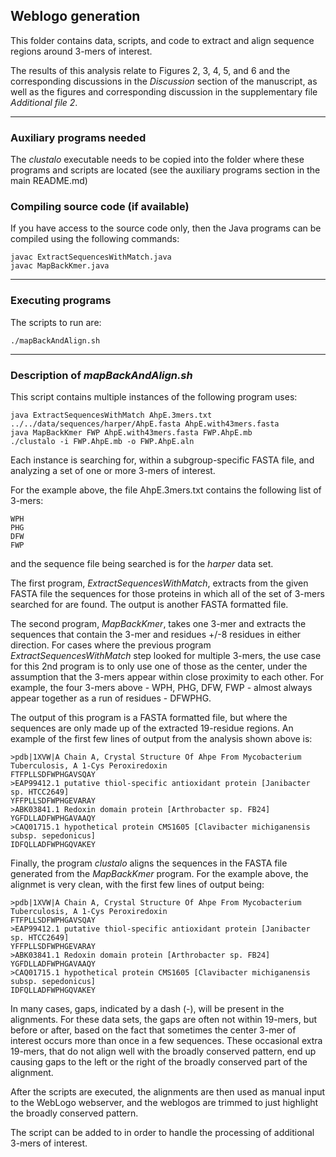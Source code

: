 ## Weblogo generation

This folder contains data, scripts, and code to extract and align sequence regions around 3-mers of interest. 

The results of this analysis relate to Figures 2, 3, 4, 5, and 6 and the corresponding discussions in the *Discussion* 
section of the manuscript, as well as the figures and corresponding discussion in the supplementary file *Additional file 2*.

---
### Auxiliary programs needed
The *clustalo* executable needs to be copied into the folder where these programs and scripts are located (see the auxiliary 
programs section in the main README.md)

### Compiling source code (if available)
If you have access to the source code only, then the Java programs can be compiled using the following commands:
```
javac ExtractSequencesWithMatch.java
javac MapBackKmer.java
```

---
### Executing programs
The scripts to run are:
```
./mapBackAndAlign.sh
```
---
### Description of *mapBackAndAlign.sh*
This script contains multiple instances of the following program uses:
```
java ExtractSequencesWithMatch AhpE.3mers.txt ../../data/sequences/harper/AhpE.fasta AhpE.with43mers.fasta
java MapBackKmer FWP AhpE.with43mers.fasta FWP.AhpE.mb
./clustalo -i FWP.AhpE.mb -o FWP.AhpE.aln
```
Each instance is searching for, within a subgroup-specific FASTA file, and analyzing a set of one or more 3-mers of interest.

For the example above, the file AhpE.3mers.txt contains the following list of 3-mers:
```
WPH
PHG
DFW
FWP
```
and the sequence file being searched is for the *harper* data set.

The first program, *ExtractSequencesWithMatch*, extracts from the given FASTA file the sequences for those proteins in which
all of the set of 3-mers searched for are found.  The output is another FASTA formatted file.

The second program, *MapBackKmer*, takes one 3-mer and extracts the sequences that contain the 3-mer and residues +/-8 residues 
in either direction.  For cases where the previous program *ExtractSequencesWithMatch* step looked for multiple 3-mers, the use case
for this 2nd program is to only use one of those as the center, under the assumption that the 3-mers appear within close proximity
to each other.  For example, the four 3-mers above - WPH, PHG, DFW, FWP - almost always appear together as a run of residues - DFWPHG.

The  output of this program is a FASTA formatted file, but where the sequences are only made up of the extracted 19-residue regions. 
An example of the first few lines of output from the analysis shown above is: 
```
>pdb|1XVW|A Chain A, Crystal Structure Of Ahpe From Mycobacterium Tuberculosis, A 1-Cys Peroxiredoxin
FTFPLLSDFWPHGAVSQAY
>EAP99412.1 putative thiol-specific antioxidant protein [Janibacter sp. HTCC2649]
YFFPLLSDFWPHGEVARAY
>ABK03841.1 Redoxin domain protein [Arthrobacter sp. FB24]
YGFDLLADFWPHGAVAAQY
>CAQ01715.1 hypothetical protein CMS1605 [Clavibacter michiganensis subsp. sepedonicus]
IDFQLLADFWPHGQVAKEY
```

Finally, the program *clustalo* aligns the sequences in the FASTA file generated from the *MapBackKmer* program.
For the example above, the alignmet is very clean, with the first few lines of output being:
```
>pdb|1XVW|A Chain A, Crystal Structure Of Ahpe From Mycobacterium Tuberculosis, A 1-Cys Peroxiredoxin
FTFPLLSDFWPHGAVSQAY
>EAP99412.1 putative thiol-specific antioxidant protein [Janibacter sp. HTCC2649]
YFFPLLSDFWPHGEVARAY
>ABK03841.1 Redoxin domain protein [Arthrobacter sp. FB24]
YGFDLLADFWPHGAVAAQY
>CAQ01715.1 hypothetical protein CMS1605 [Clavibacter michiganensis subsp. sepedonicus]
IDFQLLADFWPHGQVAKEY
```

In many cases, gaps, indicated by a dash (-), will be present in the alignments.  For these data sets, the gaps are often not 
within 19-mers, but before or after, based on the fact that sometimes the center 3-mer of interest occurs more than
once in a few sequences. These occasional extra 19-mers, that do not align well with the broadly conserved pattern, end up causing 
gaps to the left or the right of the broadly conserved part of the alignment.


After the scripts are executed, the alignments are then used as manual input to the WebLogo webserver, and the weblogos are trimmed
to just highlight the broadly conserved pattern.

The script can be added to in order to handle the processing of additional 3-mers of interest.
